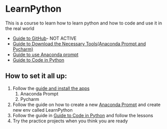 # LearnPython

This is a course to learn how to learn python and how to code and use it in the real world


+ [Guide to GitHub](Guides/GitHub.md)- NOT ACTIVE
+ [Guide to Download the Necessary Tools(Anaconda Prompt and Pycharm)](Guides/SetUp.md)
+ [Guide to use Anaconda prompt](Guides/anaconda.md)
+ [Guide to Code in Python](Guides/PythonIntro.md)
## How to set it all up:
1. Follow the [guide and install the apps](Guides/SetUp.md)
   1. Anaconda Prompt
   2. Pycharm
2. Follow the guide on how to create a new [Anaconda Prompt](Guides/anaconda.md) and create new env called LearnPython
3. Follow the guide in [Guide to Code in Python](Guides/PythonIntro.md) and follow the lessons
4. Try the practice projects when you think you are ready